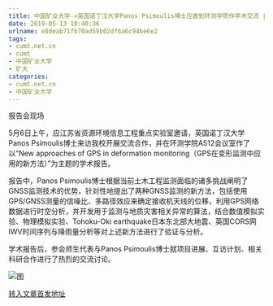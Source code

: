 ```yaml
---
title: 中国矿业大学->英国诺丁汉大学Panos Psimoulis博士应邀到环测学院作学术交流 | cumt.net.cn
date: 2019-05-13 10:40:36
urlname: e8deab71fb70ad59b02df6a6c94be6e2
tags: 
- cumt.net.cn
- cumt
- 中国矿业大学
- 矿大
categories:
- cumt.net.cn
- 中国矿业大学
---
```



报告会现场

5月6日上午，应江苏省资源环境信息工程重点实验室邀请，英国诺丁汉大学Panos Psimoulis博士来访我校开展交流合作，并在环测学院A512会议室作了以“New approaches of GPS in deformation monitoring（GPS在变形监测中应用的新方法）”为主题的学术报告。

报告中，Panos Psimoulis博士根据当前土木工程监测面临的诸多挑战阐明了GNSS监测技术的优势，针对性地提出了两种GNSS监测的新方法，包括使用GPS/GNSS测量的信噪比、多路径效应来确定接收机天线的位移，利用GPS网络数据进行时空分析，并开发用于监测与地质灾害相关异常的算法，结合数值模拟实验、物理模拟实验、Tohoku-Oki earthquake日本东北部大地震、英国CORS网IWV时间序列与降雨量分析等对上述新方法进行了验证与分析。

学术报告后，参会师生代表与Panos Psimoulis博士就项目进展、互访计划、相关科研合作进行了热烈的交流讨论。



![图](http://xwzx.cumt.edu.cn/_upload/article/images/71/46/0fe017a240fab385f823c336496d/bc5dfcd9-d119-42f3-bd22-192e18cb0343.jpg)

[转入文章首发地址](http://xwzx.cumt.edu.cn/ff/7b/c513a524155/page.htm)